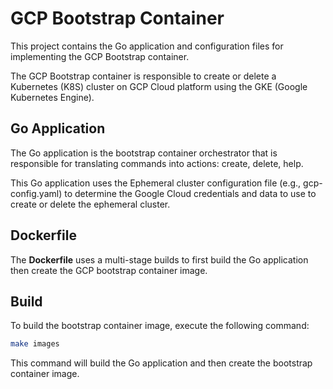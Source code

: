 # GCP Bootstrap Container

This project contains the Go application and configuration files for
implementing the GCP Bootstrap container.

The GCP Bootstrap container is responsible to create or delete a Kubernetes
(K8S) cluster on GCP Cloud platform using the GKE (Google Kubernetes Engine).

## Go Application

The Go application is the bootstrap container orchestrator that is responsible
for translating commands into actions: create, delete, help.

This Go application uses the Ephemeral cluster configuration file
(e.g., gcp-config.yaml) to determine the Google Cloud credentials and
data to use to create or delete the ephemeral cluster.

## Dockerfile

The **Dockerfile** uses a multi-stage builds to first build the Go application
then create the GCP bootstrap container image.

## Build

To build the bootstrap container image, execute the following command:

```bash
make images
```

This command will build the Go application and then create the bootstrap
container image.
